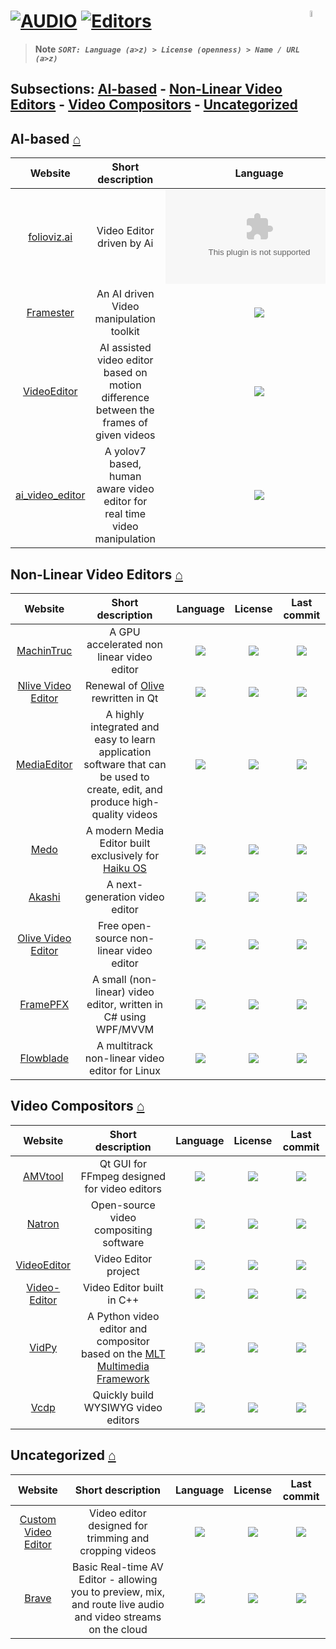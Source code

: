 # [![AUDIO](https://flat.badgen.net/badge/HyMPS/VIDEO/green?scale=1.8)](https://github.com/forart/HyMPS#-1 "VIDEO resources") [![Editors](https://flat.badgen.net/badge/HyMPS/Editors/blue?scale=1.8&label=)](https://github.com/forart/HyMPS#editors-1 "Editors") <img align="right" alt="stable" src="https://user-images.githubusercontent.com/171307/210727719-14b940a2-d1dc-4991-b6a4-7add74463ce8.png" width="5%" />

>**Note** _**`SORT: Language (a>z) > License (openness) > Name / URL (a>z)`**_

## Subsections: [AI-based](#ai-based-) - [Non-Linear Video Editors](#non-linear-video-editors-) - [Video Compositors](#video-compositors-) - [Uncategorized](#uncategorized-)

## AI-based [⌂](#--)
|Website|Short description|Language|License|Last commit|
|:-:|:-:|:-:|:-:|:-:|
|[folioviz.ai](https://github.com/darekm101/folioviz.ai#readme)|Video Editor driven by Ai|[![](https://img.shields.io/github/languages/top/darekm101/folioviz.ai?color=pink&style=flat-square)](https://github.com/darekm101/folioviz.ai/graphs/contributors)|[![](https://flat.badgen.net/github/license/darekm101/folioviz.ai?label=)](https://github.com/darekm101/folioviz.ai/blob/master/LICENSE)|[![](https://flat.badgen.net/github/last-commit/darekm101/folioviz.ai/main?label=)](https://github.com/darekm101/folioviz.ai/graphs/code-frequency)|
|[Framester](https://github.com/mohitgupta3/Framester#readme)|An AI driven Video manipulation toolkit|[![](https://img.shields.io/github/languages/top/mohitgupta3/Framester?color=pink&style=flat-square)](https://github.com/mohitgupta3/Framester/graphs/contributors)|[![](https://flat.badgen.net/github/license/mohitgupta3/Framester?label=)](https://github.com/mohitgupta3/Framester/blob/master/LICENSE)|[![](https://flat.badgen.net/github/last-commit/mohitgupta3/Framester/main?label=)](https://github.com/mohitgupta3/Framester/graphs/code-frequency)|
|[VideoEditor](https://github.com/parthdomadia/VideoEditor#readme)|AI assisted video editor based on motion difference between the frames of given videos|[![](https://img.shields.io/github/languages/top/parthdomadia/VideoEditor?color=pink&style=flat-square)](https://github.com/parthdomadia/VideoEditor/graphs/contributors)|[![](https://flat.badgen.net/github/license/parthdomadia/VideoEditor?label=)](https://github.com/parthdomadia/VideoEditor/blob/master/LICENSE)|[![](https://flat.badgen.net/github/last-commit/parthdomadia/VideoEditor/master?label=)](https://github.com/parthdomadia/VideoEditor/graphs/code-frequency)|
|[ai_video_editor](https://github.com/alumiaCoder/expS_ai_video_editor#readme)|A yolov7 based, human aware video editor for real time video manipulation|[![](https://img.shields.io/github/languages/top/alumiaCoder/expS_ai_video_editor?color=pink&style=flat-square)](https://github.com/alumiaCoder/expS_ai_video_editor/graphs/contributors)|[![](https://flat.badgen.net/github/license/alumiaCoder/expS_ai_video_editor?label=)](https://github.com/alumiaCoder/expS_ai_video_editor/blob/master/LICENSE)|[![](https://flat.badgen.net/github/last-commit/alumiaCoder/expS_ai_video_editor/main?label=)](https://github.com/alumiaCoder/expS_ai_video_editor/graphs/code-frequency)|

## Non-Linear Video Editors [⌂](#--)
|Website|Short description|Language|License|Last commit|
|:-:|:-:|:-:|:-:|:-:|
|[MachinTruc](https://github.com/hftom/MachinTruc#readme)|A GPU accelerated non linear video editor|[![](https://img.shields.io/github/languages/top/hftom/MachinTruc?color=pink&style=flat-square)](https://github.com/hftom/MachinTruc/graphs/contributors)|[![](https://flat.badgen.net/github/license/hftom/MachinTruc?label=)](https://github.com/hftom/MachinTruc/blob/master/LICENSE)|[![](https://flat.badgen.net/github/last-commit/hftom/MachinTruc?label=)](https://github.com/hftom/MachinTruc/graphs/code-frequency)|
|[Nlive Video Editor](https://github.com/orange4glace/nlive#readme)|Renewal of [Olive](https://www.olivevideoeditor.org/) rewritten in Qt|[![](https://img.shields.io/github/languages/top/orange4glace/nlive?color=pink&style=flat-square)](https://github.com/orange4glace/nlive/graphs/contributors)|[![](https://flat.badgen.net/github/license/orange4glace/nlive?label=)](https://github.com/orange4glace/nlive/blob/master/LICENSE)|[![](https://flat.badgen.net/github/last-commit/orange4glace/nlive?label=)](https://github.com/orange4glace/nlive/graphs/code-frequency)|
|[MediaEditor](https://github.com/opencodewin/MediaEditor#readme)|A highly integrated and easy to learn application software that can be used to create, edit, and produce high-quality videos|[![](https://img.shields.io/github/languages/top/opencodewin/MediaEditor?color=pink&style=flat-square)](https://github.com/opencodewin/MediaEditor/graphs/contributors)|[![](https://flat.badgen.net/github/license/opencodewin/MediaEditor?label=)](https://github.com/opencodewin/MediaEditor/blob/master/LICENSE)|[![](https://flat.badgen.net/github/last-commit/opencodewin/MediaEditor?label=)](https://github.com/opencodewin/MediaEditor/graphs/code-frequency)|
|[Medo](https://github.com/smallstepforman/Medo#readme)|A modern Media Editor built exclusively for [Haiku OS](https://www.haiku-os.org/)|[![](https://img.shields.io/github/languages/top/smallstepforman/Medo?color=pink&style=flat-square)](https://github.com/smallstepforman/Medo/graphs/contributors)|[![](https://flat.badgen.net/github/license/smallstepforman/Medo?label=)](https://github.com/smallstepforman/Medo/blob/master/LICENSE)|[![](https://flat.badgen.net/github/last-commit/smallstepforman/Medo?label=)](https://github.com/smallstepforman/Medo/graphs/code-frequency)|
|[Akashi](https://github.com/akashi-org/akashi#readme)|A next-generation video editor|[![](https://img.shields.io/github/languages/top/akashi-org/akashi?color=pink&style=flat-square)](https://github.com/akashi-org/akashi/graphs/contributors)|[![](https://flat.badgen.net/badge/license/MULTI/blue?label=)](https://github.com/akashi-org/akashi/blob/master/LICENSE.md)|[![](https://flat.badgen.net/github/last-commit/akashi-org/akashi?label=)](https://github.com/akashi-org/akashi/graphs/code-frequency)|
|[Olive Video Editor](https://www.olivevideoeditor.org/)|Free open-source non-linear video editor|[![](https://img.shields.io/github/languages/top/olive-editor/olive?color=pink&style=flat-square)](https://github.com/olive-editor/olive/graphs/contributors)|[![](https://flat.badgen.net/github/license/olive-editor/olive?label=)](https://github.com/olive-editor/olive/blob/master/LICENSE)|[![](https://flat.badgen.net/github/last-commit/olive-editor/olive?label=)](https://github.com/olive-editor/olive/graphs/code-frequency)|
|[FramePFX](https://github.com/AngryCarrot789/FramePFX#readme)|A small (non-linear) video editor, written in C# using WPF/MVVM|[![](https://img.shields.io/github/languages/top/AngryCarrot789/FramePFX?color=pink&style=flat-square)](https://github.com/AngryCarrot789/FramePFX/graphs/contributors)|[![](https://flat.badgen.net/github/license/AngryCarrot789/FramePFX?label=)](https://github.com/AngryCarrot789/FramePFX/blob/master/LICENSE)|[![](https://flat.badgen.net/github/last-commit/AngryCarrot789/FramePFX/master?label=)](https://github.com/AngryCarrot789/FramePFX/graphs/code-frequency)|
|[Flowblade](https://jliljebl.github.io/flowblade/)|A multitrack non-linear video editor for Linux|[![](https://img.shields.io/github/languages/top/jliljebl/flowblade?color=pink&style=flat-square)](https://github.com/jliljebl/flowblade/graphs/contributors)|[![](https://flat.badgen.net/github/license/jliljebl/flowblade?label=)](https://github.com/jliljebl/flowblade/blob/master/LICENSE)|[![](https://flat.badgen.net/github/last-commit/jliljebl/flowblade?label=)](https://github.com/jliljebl/flowblade/graphs/code-frequency)|


## Video Compositors [⌂](#--)
|Website|Short description|Language|License|Last commit|
|:-:|:-:|:-:|:-:|:-:|
|[AMVtool](https://github.com/l33tmeatwad/AMVtool#readme)|Qt GUI for FFmpeg designed for video editors|[![](https://img.shields.io/github/languages/top/l33tmeatwad/AMVtool?color=pink&style=flat-square)](https://github.com/l33tmeatwad/AMVtool/graphs/contributors)|[![](https://flat.badgen.net/github/license/l33tmeatwad/AMVtool?label=)](https://github.com/l33tmeatwad/AMVtool/blob/master/LICENSE)|[![](https://flat.badgen.net/github/last-commit/l33tmeatwad/AMVtool?label=)](https://github.com/l33tmeatwad/AMVtool/graphs/code-frequency)|
|[Natron](http://natrongithub.github.io/)|Open-source video compositing software|[![](https://img.shields.io/github/languages/top/NatronGitHub/Natron?color=pink&style=flat-square)](https://github.com/NatronGitHub/Natron/graphs/contributors)|[![](https://flat.badgen.net/github/license/NatronGitHub/Natron?label=)](https://github.com/NatronGitHub/Natron/blob/master/LICENSE)|[![](https://flat.badgen.net/github/last-commit/NatronGitHub/Natron?label=)](https://github.com/NatronGitHub/Natron/graphs/code-frequency)|
|[VideoEditor](https://github.com/Noa-k-git/VideoEditor#readme)|Video Editor project|[![](https://img.shields.io/github/languages/top/Noa-k-git/VideoEditor?color=pink&style=flat-square)](https://github.com/Noa-k-git/VideoEditor/graphs/contributors)|[![](https://flat.badgen.net/github/license/Noa-k-git/VideoEditor?label=)](https://github.com/Noa-k-git/VideoEditor/blob/master/LICENSE)|[![](https://flat.badgen.net/github/last-commit/Noa-k-git/VideoEditor?label=)](https://github.com/Noa-k-git/VideoEditor/graphs/code-frequency)|
|[Video-Editor](https://github.com/NajeebUllah161/Video-Editor#readme)|Video Editor built in C++ |[![](https://img.shields.io/github/languages/top/NajeebUllah161/Video-Editor?color=pink&style=flat-square)](https://github.com/NajeebUllah161/Video-Editor/graphs/contributors)|[![](https://flat.badgen.net/github/license/NajeebUllah161/Video-Editor?label=)](https://github.com/NajeebUllah161/Video-Editor/blob/master/LICENSE)|[![](https://flat.badgen.net/github/last-commit/NajeebUllah161/Video-Editor?label=)](https://github.com/NajeebUllah161/Video-Editor/graphs/code-frequency)|
|[VidPy](https://antiboredom.github.io/vidpy/)|A Python video editor and compositor based on the [MLT Multimedia Framework](https://www.mltframework.org/)|[![](https://img.shields.io/github/languages/top/antiboredom/vidpy?color=pink&style=flat-square)](https://github.com/antiboredom/vidpy/graphs/contributors)|[![](https://flat.badgen.net/github/license/antiboredom/vidpy?label=)](https://github.com/antiboredom/vidpy/blob/master/LICENSE)|[![](https://flat.badgen.net/github/last-commit/antiboredom/vidpy?label=)](https://github.com/antiboredom/vidpy/graphs/code-frequency)|
|[Vcdp](https://github.com/overdev-l/vcdp#readme)|Quickly build WYSIWYG video editors|[![](https://img.shields.io/github/languages/top/overdev-l/vcdp?color=pink&style=flat-square)](https://github.com/overdev-l/vcdp/graphs/contributors)|[![](https://flat.badgen.net/github/license/overdev-l/vcdp?label=)](https://github.com/overdev-l/vcdp/blob/master/LICENSE)|[![](https://flat.badgen.net/github/last-commit/overdev-l/vcdp?label=)](https://github.com/overdev-l/vcdp/graphs/code-frequency)|

## Uncategorized [⌂](#--)
|Website|Short description|Language|License|Last commit|
|:-:|:-:|:-:|:-:|:-:|
|[Custom Video Editor](https://github.com/joec05/custom_video_editor#readme)|Video editor designed for trimming and cropping videos|[![](https://img.shields.io/github/languages/top/joec05/custom_video_editor?color=pink&style=flat-square)](https://github.com/joec05/custom_video_editor/graphs/contributors)|[![](https://flat.badgen.net/github/license/joec05/custom_video_editor?label=)](https://github.com/joec05/custom_video_editor/blob/master/LICENSE)|[![](https://flat.badgen.net/github/last-commit/joec05/custom_video_editor/master?label=)](https://github.com/joec05/custom_video_editor/graphs/code-frequency)|
|[Brave](https://github.com/bbc/brave#readme)|Basic Real-time AV Editor - allowing you to preview, mix, and route live audio and video streams on the cloud|[![](https://img.shields.io/github/languages/top/bbc/brave?color=pink&style=flat-square)](https://github.com/bbc/brave/graphs/contributors)|[![](https://flat.badgen.net/github/license/bbc/brave?label=)](https://github.com/bbc/brave/blob/master/LICENSE)|[![](https://flat.badgen.net/github/last-commit/bbc/brave/master?label=)](https://github.com/bbc/brave/graphs/code-frequency)|

